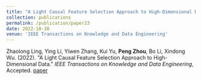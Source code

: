 ```yaml
---
title: "A Light Causal Feature Selection Approach to High-Dimensional Data"
collection: publications
permalink: /publication/paper23
date: 2022-10-30
venue: 'IEEE Transactions on Knowledge and Data Engineering'
---
```

Zhaolong Ling, Ying Li, Yiwen Zhang, Kui Yu, **Peng Zhou**,  Bo Li, Xindong Wu. (2022). &quot;A Light Causal Feature Selection Approach to High-Dimensional Data.&quot; <i>IEEE Transactions on Knowledge and Data Engineering</i>, Accepted. [paper](http://Doctor-Nobody.github.io/papers/tkde2022.pdf) 
